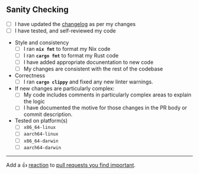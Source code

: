 <!--
^ Please include a clear and concise description of the aim of your Pull Request above this line ^

For plugin dependency/module additions, please make sure to link the source link
of the added plugin or dependency in this section. If your pull request aims to
fix an open issue or a please bug, please also link the relevant issue below this
line. You may attach an issue to your pull request with `Fixes #<issue number>`
above this comment, and it will be closed when your pull request is merged.
-->

## Sanity Checking

<!--
Please check all that apply. As before, this section is not a hard requirement
but checklists with more checked items are likely to be merged faster. You may
save some time in maintainer reviews by performing self-reviews here before
submitting your pull request.

If your pull request includes any change or unexpected behaviour not covered below,
please do make sure to include it above in your description.
-->

[changelog]: https://github.com/nix-community/nh/tree/main/CHANGELOG.md

- [ ] I have updated the [changelog] as per my changes
- [ ] I have tested, and self-reviewed my code
- Style and consistency
  - [ ] I ran **`nix fmt`** to format my Nix code
  - [ ] I ran **`cargo fmt`** to format my Rust code
  - [ ] I have added appropriate docunentation to new code
  - [ ] My changes are consistent with the rest of the codebase
- Correctness
  - [ ] I ran **`cargo clippy`** and fixed any new linter warnings.
- If new changes are particularly complex:
  - [ ] My code includes comments in particularly complex areas to explain the
        logic
  - [ ] I have documented the motive for those changes in the PR body or commit
        description.
- Tested on platform(s)
  - [ ] `x86_64-linux`
  - [ ] `aarch64-linux`
  - [ ] `x86_64-darwin`
  - [ ] `aarch64-darwin`

---

Add a :+1: [reaction] to [pull requests you find important].

[reaction]: https://github.blog/2016-03-10-add-reactions-to-pull-requests-issues-and-comments/
[pull requests you find important]: https://github.com/nix-community/nh/pulls?q=is%3Aopen+sort%3Areactions-%2B1-desc
